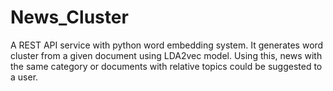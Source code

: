 # News_Cluster
A REST API service with python word embedding system. It generates word cluster from a given document using LDA2vec model. Using this, news with the same category or documents with relative topics could be suggested to a user. 
